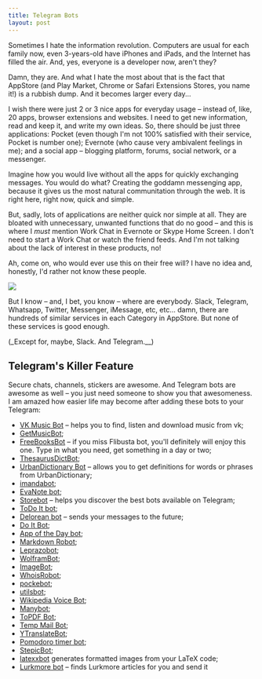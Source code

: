 ```yaml
---
title: Telegram Bots
layout: post
---
```


Sometimes I hate the information revolution. Computers are usual for each family now, even 3-years-old have iPhones and iPads, and the Internet has filled the air. And, yes, everyone is a developer now, aren't they?

Damn, they are. And what I hate the most about that is the fact that AppStore (and Play Market, Chrome or Safari Extensions Stores, you name it!) is a rubbish dump. And it becomes larger every day...

I wish there were just 2 or 3 nice apps for everyday usage – instead of, like, 20 apps, browser extensions and websites. I need to get new information, read and keep it, and write my own ideas. So, there should be just three applications: Pocket (even though I'm not 100% satisfied with their service, Pocket is number one); Evernote (who cause very ambivalent feelings in me); and a social app – blogging platform, forums, social network, or a messenger.

Imagine how you would live without all the apps for quickly exchanging messages. You would do what? Creating the goddamn messenging app, because it gives us the most natural communitation through the web. It is right here, right now, quick and simple.

But, sadly, lots of applications are neither quick nor simple at all. They are bloated with unnecessary, unwanted functions that do no good – and this is where I _must_ mention Work Chat in Evernote or Skype Home Screen. I don't need to start a Work Chat or watch the friend feeds. And I'm not talking about the lack of interest in these products, no!

Ah, come on, who would ever use this on their free will? I have no idea and, honestly, I'd rather not know these people.

<p class="centered-img"><img src="/assets/skype.jpg"></p>

But I know – and, I bet, you know – where are everybody. Slack, Telegram, Whatsapp, Twitter, Messenger, iMessage, etc, etc... damn, there are hundreds of similar services in each Category in AppStore. But none of these services is good enough.

(_Except for, maybe, Slack. And Telegram.__)

## Telegram's Killer Feature

Secure chats, channels, stickers are awesome. And Telegram bots are awesome as well – you just need someone to show you that awesomeness. I am amazed how easier life may become after adding these bots to your Telegram:

* [VK Music Bot](https://telegram.me/vkmusic_bot) – helps you to find, listen and download music from vk;
* [GetMusicBot](https://telegram.me/GetMusicBot);
* [FreeBooksBot](https://telegram.me/FreeBooksBot) – if you miss Flibusta bot, you'll definitely will enjoy this one. Type in what you need, get something in a day or two;
* [ThesaurusDictBot](https://telegram.me/thesaurusdictbot);
* [UrbanDictionary Bot](https://telegram.me/UrbanBot) – allows you to get definitions for words or phrases from UrbanDictionary;
* [imandabot](https://telegram.me/imandabot);
* [EvaNote bot](https://telegram.me/EvaNote_bot);
* [Storebot](https://telegram.me/storebot) – helps you discover the best bots available on Telegram;
* [ToDo It bot](https://telegram.me/todoit_bot);
* [Delorean bot](https://telegram.me/delorean_bot) – sends your messages to the future;
* [Do It Bot](https://telegram.me/do_itBot);
* [App of the Day bot](https://telegram.me/app_of_the_day_bot);
* [Markdown Robot](https://telegram.me/markdownrobot);
* [Leprazobot](https://telegram.me/Leprazobot);
* [WolframBot](https://telegram.me/WolframBot);
* [ImageBot](https://telegram.me/ImageBot);
* [WhoisRobot](https://telegram.me/WhoisRobot);
* [pockebot](https://telegram.me/pockebot);
* [utilsbot](https://telegram.me/utilsbot);
* [Wikipedia Voice Bot](https://telegram.me/wikipedia_voice_bot);
* [Manybot](https://telegram.me/Manybot);
* [ToPDF Bot](https://telegram.me/topdf_bot);
* [Temp Mail Bot](https://telegram.me/temp_mail_bot);
* [YTranslateBot](https://telegram.me/YTranslateBot);
* [Pomodoro timer bot](https://telegram.me/pomodoro_timer_bot);
* [StepicBot](https://telegram.me/StepicBot);
* [latexxbot](https://telegram.me/latexxbot) generates formatted images from your LaTeX code;
* [Lurkmore bot](https://telegram.me/lurkthatbot) – finds Lurkmore articles for you and send it 